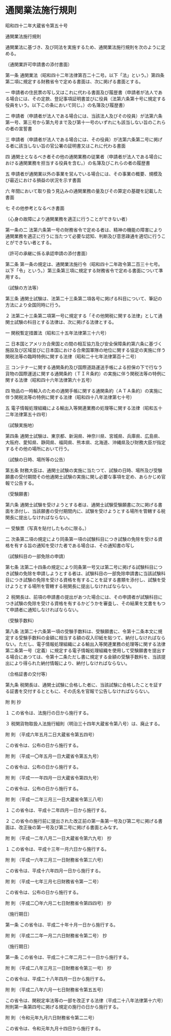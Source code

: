 # 通関業法施行規則

昭和四十二年大蔵省令第五十号

通関業法施行規則

通関業法に基づき、及び同法を実施するため、通関業法施行規則を次のように定める。

（通関業許可申請書の添付書面）

第一条 通関業法（昭和四十二年法律第百二十二号。以下「法」という。）第四条第二項に規定する財務省令で定める書面は、次に掲げる書面とする。

一 申請者の住民票の写し又はこれに代わる書面及び履歴書（申請者が法人である場合には、その定款、登記事項証明書並びに役員（法第六条第十号に規定する役員をいう。以下この条において同じ。）の名簿及び履歴書）

二 申請者（申請者が法人である場合には、当該法人及びその役員）が法第六条第一号、第三号から第九号まで及び第十一号のいずれにも該当しない旨のこれらの者の宣誓書

三 申請者（申請者が法人である場合には、その役員）が法第六条第二号に掲げる者に該当しない旨の官公署の証明書又はこれに代わる書面

四 通関士となるべき者その他の通関業務の従業者（申請者が法人である場合における通関業務を担当する役員を含む。）の名簿及びこれらの者の履歴書

五 申請者が通関業以外の事業を営んでいる場合には、その事業の概要、規模及び最近における損益の状況を示す書面

六 年間において取り扱う見込みの通関業務の量及びその算定の基礎を記載した書面

七 その他参考となるべき書面

（心身の故障により通関業務を適正に行うことができない者）

第一条の二 法第六条第一号の財務省令で定める者は、精神の機能の障害により通関業務を適正に行うに当たつて必要な認知、判断及び意思疎通を適切に行うことができない者とする。

（許可の承継に係る承認申請の添付書面）

第二条 第一条の規定は、通関業法施行令（昭和四十二年政令第二百三十七号。以下「令」という。）第三条第三項に規定する財務省令で定める書面について準用する。

（試験の方法等）

第三条 通関士試験は、法第二十三条第二項各号に掲げる科目について、筆記の方法により全国同時に行う。

２ 法第二十三条第二項第一号に規定する「その他関税に関する法律」として通関士試験の科目とする法律は、次に掲げる法律とする。

一 関税暫定措置法（昭和三十五年法律第三十六号）

二 日本国とアメリカ合衆国との間の相互協力及び安全保障条約第六条に基づく施設及び区域並びに日本国における合衆国軍隊の地位に関する協定の実施に伴う関税法等の臨時特例に関する法律（昭和二十七年法律第百十二号）

三 コンテナーに関する通関条約及び国際道路運送手帳による担保の下で行なう貨物の国際運送に関する通関条約（ＴＩＲ条約）の実施に伴う関税法等の特例に関する法律（昭和四十六年法律第六十五号）

四 物品の一時輸入のための通関手帳に関する通関条約（ＡＴＡ条約）の実施に伴う関税法等の特例に関する法律（昭和四十八年法律第七十号）

五 電子情報処理組織による輸出入等関連業務の処理等に関する法律（昭和五十二年法律第五十四号）

（試験実施地）

第四条 通関士試験は、東京都、新潟県、神奈川県、宮城県、兵庫県、広島県、大阪府、愛知県、静岡県、福岡県、熊本県、北海道、沖縄県及び財務大臣が指定するその他の場所において行う。

（試験の日時、場所等の公告）

第五条 財務大臣は、通関士試験の実施に当たつて、試験の日時、場所及び受験願書の受付期間その他通関士試験の実施に関し必要な事項を定め、あらかじめ官報で公告する。

（受験願書）

第六条 通関士試験を受けようとする者は、通関士試験受験願書に次に掲げる書面を添付し、当該願書の受付期間内に、試験を受けようとする場所を管轄する税関長に提出しなければならない。

一 受験票（写真を貼付したものに限る。）

二 次条第二項の規定により同条第一項の試験科目につき試験の免除を受ける資格を有する旨の通知を受けた者である場合は、その通知書の写し

（試験科目の一部免除の申請）

第七条 法第二十四条の規定により同条第一号又は第二号に掲げる試験科目につき試験の免除を申請しようとする者は、試験科目の一部免除申請書に当該試験科目につき試験の免除を受ける資格を有することを証する書類を添付し、試験を受けようとする場所を管轄する税関長に提出しなければならない。

２ 税関長は、前項の申請書の提出があつた場合には、その申請者が試験科目につき試験の免除を受ける資格を有するかどうかを審査し、その結果を文書をもつて申請者に通知しなければならない。

（受験手数料）

第八条 法第二十六条第一項の受験手数料は、受験願書に、令第十二条本文に規定する受験手数料の金額に相当する額の収入印紙を貼つて、納付しなければならない。ただし、電子情報処理組織による輸出入等関連業務の処理等に関する法律第二条第一号（定義）に規定する電子情報処理組織を使用して受験願書を提出する場合にあつては、令第十二条ただし書に規定する金額の受験手数料を、当該提出により得られた納付情報により、納付しなければならない。

（合格証書の交付等）

第九条 税関長は、通関士試験に合格した者に、当該試験に合格したことを証する証書を交付するとともに、その氏名を官報で公告しなければならない。

附 則 抄

１ この省令は、法施行の日から施行する。

３ 税関貨物取扱人法施行細則（明治三十四年大蔵省令第八号）は、廃止する。

附 則 （平成六年五月二日大蔵省令第五四号）

この省令は、公布の日から施行する。

附 則 （平成一〇年五月一日大蔵省令第五九号）

この省令は、公布の日から施行する。

附 則 （平成一一年四月一日大蔵省令第四九号）

この省令は、公布の日から施行する。

附 則 （平成一二年三月三一日大蔵省令第三八号）

１ この省令は、平成十二年四月一日から施行する。

２ この省令の施行前に提出された改正前の第一条第一号及び第二号に掲げる書面は、改正後の第一号及び第二号に掲げる書面とみなす。

附 則 （平成一二年八月二一日大蔵省令第六九号） 抄

１ この省令は、平成十三年一月六日から施行する。

附 則 （平成一六年三月三一日財務省令第三六号）

この省令は、平成十六年四月一日から施行する。

附 則 （平成一七年三月七日財務省令第一二号）

この省令は、公布の日から施行する。

附 則 （平成二〇年六月二七日財務省令第四四号） 抄

（施行期日）

第一条 この省令は、平成二十年十月一日から施行する。

附 則 （平成二二年一月二六日財務省令第二号） 抄

（施行期日）

第一条 この省令は、平成二十二年二月二十一日から施行する。

附 則 （平成二八年三月三一日財務省令第三一号） 抄

この省令は、平成二十八年四月一日から施行する。

附 則 （平成二八年六月一七日財務省令第五五号）

この省令は、関税定率法等の一部を改正する法律（平成二十八年法律第十六号）附則第一条第四号に掲げる規定の施行の日から施行する。

附 則 （令和元年九月六日財務省令第二二号）

この省令は、令和元年九月十四日から施行する。
